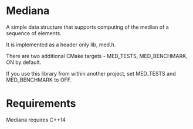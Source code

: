 # Mediana

A simple data structure that supports computing of the median of a sequence of elements.

It is implemented as a header only lib, med.h.

There are two additional CMake targets - MED_TESTS, MED_BENCHMARK, ON by default.

If you use this library from within another project, set MED_TESTS and MED_BENCHMARK to OFF.


# Requirements

Mediana requires C++14

